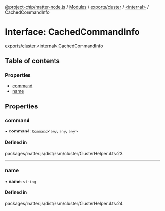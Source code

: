 [@project-chip/matter-node.js](../README.md) / [Modules](../modules.md) / [exports/cluster](../modules/exports_cluster.md) / [\<internal\>](../modules/exports_cluster._internal_.md) / CachedCommandInfo

# Interface: CachedCommandInfo

[exports/cluster](../modules/exports_cluster.md).[\<internal\>](../modules/exports_cluster._internal_.md).CachedCommandInfo

## Table of contents

### Properties

- [command](exports_cluster._internal_.CachedCommandInfo.md#command)
- [name](exports_cluster._internal_.CachedCommandInfo.md#name)

## Properties

### command

• **command**: [`Command`](exports_cluster.Command.md)\<`any`, `any`, `any`\>

#### Defined in

packages/matter.js/dist/esm/cluster/ClusterHelper.d.ts:23

___

### name

• **name**: `string`

#### Defined in

packages/matter.js/dist/esm/cluster/ClusterHelper.d.ts:24
